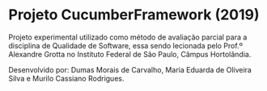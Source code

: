 # Projeto CucumberFramework (2019)
Projeto experimental utilizado como método de avaliação parcial para a disciplina de Qualidade de Software, essa sendo lecionada pelo Prof.º Alexandre Grotta no Instituto Federal de São Paulo, Câmpus Hortolândia.

Desenvolvido por: Dumas Morais de Carvalho, Maria Eduarda de Oliveira Silva e Murilo Cassiano Rodrigues.
